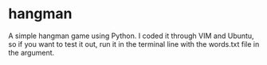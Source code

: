 # hangman
A simple hangman game using Python.
I coded it through VIM and Ubuntu, so if you want to test it out, run it in the terminal line with the words.txt file in the argument.

